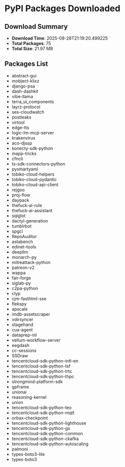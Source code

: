 # PyPI Packages Downloaded

## Download Summary
- **Download Time**: 2025-08-28T21:19:20.499225
- **Total Packages**: 75
- **Total Size**: 21.97 MB

## Packages List
- abstract-gui
- mobject-klixz
- django-psa
- dash-dashkit
- vibe-llama
- terra_ui_components
- layrz-protocol
- ses-cloudwatch
- postleaks
- virtool
- edge-tts
- logic-lm-mcp-server
- krakenvirus
- aco-djssp
- konecty-sdk-python
- mapp-tricks
- cfncli
- ts-sdk-connectors-python
- pysmartyaml
- tobiko-cloud-helpers
- tobiko-cloud-pydantic
- tobiko-cloud-api-client
- rejgoo
- proj-flow
- daypack
- thefuck-ai-rule
- thefuck-ai-assistant
- sqlglot
- dactyl-generation
- tumblrbot
- spgci
- RepoAuditor
- astabench
- edinet-tools
- deepllm
- monarch-py
- mitreattack-python
- patreon-v2
- wappa
- fair-forge
- siglab-py
- c2pa-python
- clyp
- cjm-fasthtml-sse
- flekspy
- apscale
- imdb-assetscraper
- vdirsyncer
- stagehand
- cua-agent
- dataprep-ml
- vellum-workflow-server
- eegdash
- cc-sessions
- SSDraw
- tencentcloud-sdk-python-intl-en
- tencentcloud-sdk-python-tsf
- tencentcloud-sdk-python-trtc
- tencentcloud-sdk-python-thpc
- strongmind-platform-sdk
- gpframe
- unionai
- reasoning-kernel
- union
- tencentcloud-sdk-python-teo
- tencentcloud-sdk-python-mqtt
- orbax-checkpoint
- tencentcloud-sdk-python-lighthouse
- tencentcloud-sdk-python-gs
- tencentcloud-sdk-python-common
- tencentcloud-sdk-python-ckafka
- tencentcloud-sdk-python-autoscaling
- palmoni
- types-boto3-lite
- types-boto3
